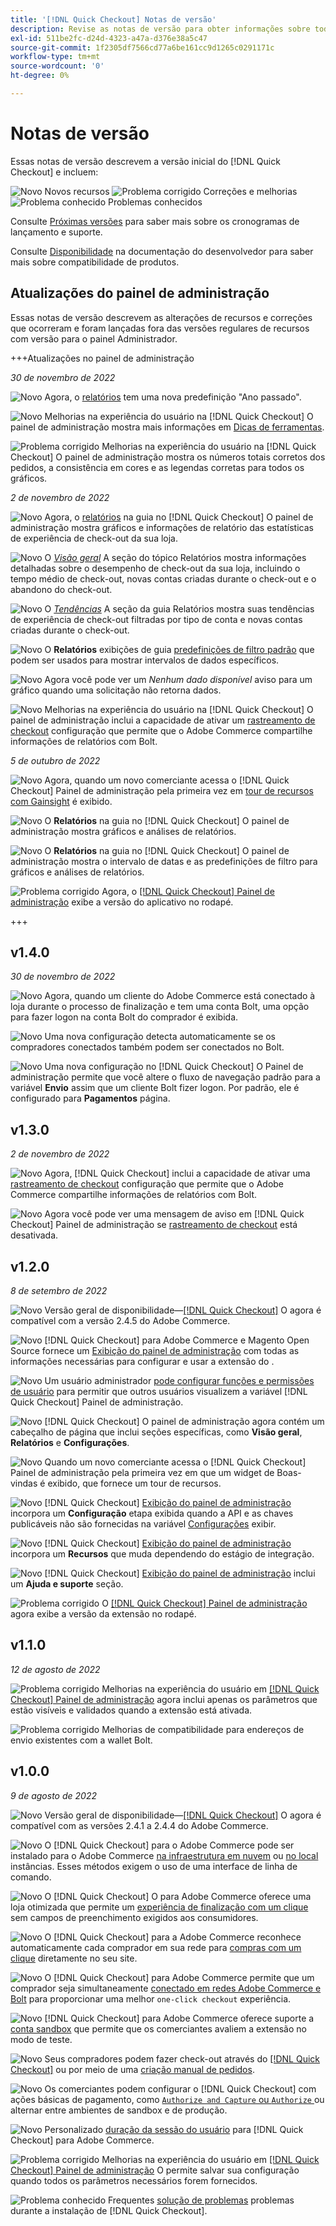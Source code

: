 ```yaml
---
title: '[!DNL Quick Checkout] Notas de versão'
description: Revise as notas de versão para obter informações sobre todas as [!DNL Quick Checkout] versões.
exl-id: 511be2fc-d24d-4323-a47a-d376e38a5c47
source-git-commit: 1f2305df7566cd77a6be161cc9d1265c0291171c
workflow-type: tm+mt
source-wordcount: '0'
ht-degree: 0%

---
```


# Notas de versão

Essas notas de versão descrevem a versão inicial do [!DNL Quick Checkout] e incluem:

![Novo](../assets/new.svg) Novos recursos
![Problema corrigido](../assets/fix.svg) Correções e melhorias
![Problema conhecido](../assets/bug.svg) Problemas conhecidos

Consulte [Próximas versões](https://devdocs.magento.com/release/) para saber mais sobre os cronogramas de lançamento e suporte.

Consulte [Disponibilidade](https://devdocs.magento.com/release/availability.html) na documentação do desenvolvedor para saber mais sobre compatibilidade de produtos.

## Atualizações do painel de administração

Essas notas de versão descrevem as alterações de recursos e correções que ocorreram e foram lançadas fora das versões regulares de recursos com versão para o painel Administrador.

+++Atualizações no painel de administração

_30 de novembro de 2022_

![Novo](../assets/new.svg)<!-- Issue BOLT-502 --> Agora, o [relatórios](https://experienceleague.adobe.com/docs/commerce-merchant-services/quick-checkout/getting-started/quick-checkout-reporting/reports.html) tem uma nova predefinição &quot;Ano passado&quot;.

![Novo](../assets/new.svg)<!-- Issue BOLT-471 --> Melhorias na experiência do usuário na [!DNL Quick Checkout] O painel de administração mostra mais informações em [Dicas de ferramentas](https://experienceleague.adobe.com/docs/commerce-merchant-services/quick-checkout/getting-started/quick-checkout-reporting/reports.html).

![Problema corrigido](../assets/fix.svg)<!-- Issue BOLT-514 --> Melhorias na experiência do usuário na [!DNL Quick Checkout] O painel de administração mostra os números totais corretos dos pedidos, a consistência em cores e as legendas corretas para todos os gráficos.

_2 de novembro de 2022_

![Novo](../assets/new.svg)<!-- Issue BOLT-293 --> Agora, o [relatórios](https://experienceleague.adobe.com/docs/commerce-merchant-services/quick-checkout/getting-started/quick-checkout-reporting/reports.html) na guia no [!DNL Quick Checkout] O painel de administração mostra gráficos e informações de relatório das estatísticas de experiência de check-out da sua loja.

![Novo](../assets/new.svg)<!-- Issue BOLT-422 --> O [_Visão geral_](https://experienceleague.adobe.com/docs/commerce-merchant-services/quick-checkout/getting-started/quick-checkout-reporting/reports.html#reports-overview) A seção do tópico Relatórios mostra informações detalhadas sobre o desempenho de check-out da sua loja, incluindo o tempo médio de check-out, novas contas criadas durante o check-out e o abandono do check-out.

![Novo](../assets/new.svg)<!-- Issue BOLT-423 --> O [_Tendências_](https://experienceleague.adobe.com/docs/commerce-merchant-services/quick-checkout/getting-started/quick-checkout-reporting/reports.html#reports-trends) A seção da guia Relatórios mostra suas tendências de experiência de check-out filtradas por tipo de conta e novas contas criadas durante o check-out.

![Novo](../assets/new.svg)<!-- Issue BOLT-439 --> O **Relatórios** exibições de guia [predefinições de filtro padrão](https://experienceleague.adobe.com/docs/commerce-merchant-services/quick-checkout/getting-started/quick-checkout-reporting/reports.html#filter-data) que podem ser usados para mostrar intervalos de dados específicos.

![Novo](../assets/new.svg)<!-- Issue BOLT-433 --> Agora você pode ver um _Nenhum dado disponível_ aviso para um gráfico quando uma solicitação não retorna dados.

![Novo](../assets/new.svg)<!-- Issue BOLT-473 --> Melhorias na experiência do usuário na [!DNL Quick Checkout] O painel de administração inclui a capacidade de ativar um [rastreamento de checkout](https://experienceleague.adobe.com/docs/commerce-merchant-services/quick-checkout/getting-started/settings-quick-checkout.html#service-settings) configuração que permite que o Adobe Commerce compartilhe informações de relatórios com Bolt.

_5 de outubro de 2022_

![Novo](../assets/new.svg)<!-- Issue BOLT-379 --> Agora, quando um novo comerciante acessa o [!DNL Quick Checkout] Painel de administração pela primeira vez em [tour de recursos com Gainsight](https://experienceleague.adobe.com/docs/commerce-merchant-services/quick-checkout/getting-started/onboarding.html) é exibido.

![Novo](../assets/new.svg)<!-- Issue BOLT-377 --> O **Relatórios** na guia no [!DNL Quick Checkout] O painel de administração mostra gráficos e análises de relatórios.

![Novo](../assets/new.svg)<!-- Issue BOLT-377 --> O **Relatórios** na guia no [!DNL Quick Checkout] O painel de administração mostra o intervalo de datas e as predefinições de filtro para gráficos e análises de relatórios.

![Problema corrigido](../assets/fix.svg)<!-- Issue BOLT-369 --> Agora, o [[!DNL Quick Checkout] Painel de administração](https://experienceleague.adobe.com/docs/commerce-merchant-services/quick-checkout/getting-started/onboarding.html#enable-extension) exibe a versão do aplicativo no rodapé.

+++

## v1.4.0

_30 de novembro de 2022_

![Novo](../assets/new.svg)<!-- Issue BOLT-513 --> Agora, quando um cliente do Adobe Commerce está conectado à loja durante o processo de finalização e tem uma conta Bolt, uma opção para fazer logon na conta Bolt do comprador é exibida.

![Novo](../assets/new.svg)<!-- Issue BOLT-512 --> Uma nova configuração detecta automaticamente se os compradores conectados também podem ser conectados no Bolt.

![Novo](../assets/new.svg)<!-- Issue BOLT-480 --> Uma nova configuração no [!DNL Quick Checkout] O Painel de administração permite que você altere o fluxo de navegação padrão para a variável **Envio** assim que um cliente Bolt fizer logon. Por padrão, ele é configurado para **Pagamentos** página.

## v1.3.0

_2 de novembro de 2022_

![Novo](../assets/new.svg)<!-- Issue BOLT-293 --> Agora, [!DNL Quick Checkout] inclui a capacidade de ativar uma [rastreamento de checkout](https://experienceleague.adobe.com/docs/commerce-merchant-services/quick-checkout/getting-started/settings-quick-checkout.html#service-settings) configuração que permite que o Adobe Commerce compartilhe informações de relatórios com Bolt.

![Novo](../assets/new.svg)<!-- Issue BOLT-461 --> Agora você pode ver uma mensagem de aviso em [!DNL Quick Checkout] Painel de administração se [rastreamento de checkout](https://experienceleague.adobe.com/docs/commerce-merchant-services/quick-checkout/getting-started/quick-checkout-reporting/reports.html) está desativada.

## v1.2.0

_8 de setembro de 2022_

![Novo](../assets/new.svg)<!-- Issue BOLT-341 --> Versão geral de disponibilidade—[[!DNL Quick Checkout]](https://marketplace.magento.com/magento-quick-checkout.html) O agora é compatível com a versão 2.4.5 do Adobe Commerce.

![Novo](../assets/new.svg)<!-- Issue BOLT-328 --> [!DNL Quick Checkout] para Adobe Commerce e Magento Open Source fornece um [Exibição do painel de administração](https://experienceleague.adobe.com/docs/commerce-merchant-services/quick-checkout/getting-started/quick-checkout-admin-panel/admin-panel.html) com todas as informações necessárias para configurar e usar a extensão do .

![Novo](../assets/new.svg)<!-- Issue BOLT-364 --> Um usuário administrador [pode configurar funções e permissões de usuário](https://experienceleague.adobe.com/docs/commerce-merchant-services/quick-checkout/getting-started/quick-checkout-admin-panel/user-roles-setup.html) para permitir que outros usuários visualizem a variável [!DNL Quick Checkout] Painel de administração.

![Novo](../assets/new.svg)<!-- Issue BOLT-377 --> [!DNL Quick Checkout] O painel de administração agora contém um cabeçalho de página que inclui seções específicas, como **Visão geral**, **Relatórios** e **Configurações**.

![Novo](../assets/new.svg)<!-- Issue BOLT-379 --> Quando um novo comerciante acessa o [!DNL Quick Checkout] Painel de administração pela primeira vez em que um widget de Boas-vindas é exibido, que fornece um tour de recursos.

![Novo](../assets/new.svg)<!-- Issue BOLT-378 --> [!DNL Quick Checkout] [Exibição do painel de administração](https://experienceleague.adobe.com/docs/commerce-merchant-services/quick-checkout/getting-started/quick-checkout-admin-panel/admin-panel.html) incorpora um **Configuração** etapa exibida quando a API e as chaves publicáveis não são fornecidas na variável [Configurações](https://experienceleague.adobe.com/docs/commerce-merchant-services/quick-checkout/getting-started/onboarding.html#enable-extension) exibir.

![Novo](../assets/new.svg)<!-- Issue BOLT-380 --> [!DNL Quick Checkout] [Exibição do painel de administração](https://experienceleague.adobe.com/docs/commerce-merchant-services/quick-checkout/getting-started/quick-checkout-admin-panel/admin-panel.html) incorpora um **Recursos** que muda dependendo do estágio de integração.

![Novo](../assets/new.svg)<!-- Issue BOLT-381 --> [!DNL Quick Checkout] [Exibição do painel de administração](https://experienceleague.adobe.com/docs/commerce-merchant-services/quick-checkout/getting-started/quick-checkout-admin-panel/admin-panel.html) inclui um **Ajuda e suporte** seção.

![Problema corrigido](../assets/fix.svg)<!-- Issue BOLT-369 --> O [[!DNL Quick Checkout] Painel de administração](https://experienceleague.adobe.com/docs/commerce-merchant-services/quick-checkout/getting-started/onboarding.html#enable-extension) agora exibe a versão da extensão no rodapé.

## v1.1.0

_12 de agosto de 2022_

![Problema corrigido](../assets/fix.svg)<!-- Issue BOLT-375 --> Melhorias na experiência do usuário em [[!DNL Quick Checkout] Painel de administração](https://experienceleague.adobe.com/docs/commerce-merchant-services/quick-checkout/getting-started/onboarding.html#enable-extension) agora inclui apenas os parâmetros que estão visíveis e validados quando a extensão está ativada.

![Problema corrigido](../assets/fix.svg)<!-- Issue BOLT-349 --> Melhorias de compatibilidade para endereços de envio existentes com a wallet Bolt.

## v1.0.0

_9 de agosto de 2022_

![Novo](../assets/new.svg)<!-- Issue BOLT-341 --> Versão geral de disponibilidade—[[!DNL Quick Checkout]](https://marketplace.magento.com/magento-quick-checkout.html) O agora é compatível com as versões 2.4.1 a 2.4.4 do Adobe Commerce.

![Novo](../assets/new.svg)<!-- Issue BOLT-340 --> O [!DNL Quick Checkout] para o Adobe Commerce pode ser instalado para o Adobe Commerce [na infraestrutura em nuvem](install.md#adobe-commerce-on-cloud-infrastructure) ou [no local](install.md#on-premises) instâncias. Esses métodos exigem o uso de uma interface de linha de comando.

![Novo](../assets/new.svg)<!-- Issue BOLT-1 --> O [!DNL Quick Checkout] O para Adobe Commerce oferece uma loja otimizada que permite um [experiência de finalização com um clique](overview.md) sem campos de preenchimento exigidos aos consumidores.

![Novo](../assets/new.svg)<!-- Issue BOLT-1 --> O [!DNL Quick Checkout] para a Adobe Commerce reconhece automaticamente cada comprador em sua rede para [compras com um clique](checkout-flow.md) diretamente no seu site.

![Novo](../assets/new.svg)<!-- Issue BOLT-1 --> O [!DNL Quick Checkout] para Adobe Commerce permite que um comprador seja simultaneamente [conectado em redes Adobe Commerce e Bolt](checkout-flow.md/#quick-checkout-use-cases) para proporcionar uma melhor `one-click checkout` experiência.

![Novo](../assets/new.svg)<!-- Issue BOLT-218 --> [!DNL Quick Checkout] para Adobe Commerce oferece suporte a [conta sandbox](testing.md#testing-in-sandbox) que permite que os comerciantes avaliem a extensão no modo de teste.

![Novo](../assets/new.svg)<!-- Issue BOLT-780 --> Seus compradores podem fazer check-out através do [[!DNL Quick Checkout]](checkout-page.md) ou por meio de uma [criação manual de pedidos](create-order-admin.md).

![Novo](../assets/new.svg)<!-- Issue BOLT-666 --> Os comerciantes podem configurar o [!DNL Quick Checkout] com ações básicas de pagamento, como [`Authorize and Capture` ou `Authorize` ](onboarding.md#complete-admin-configuration)ou alternar entre ambientes de sandbox e de produção.

![Novo](../assets/new.svg)<!-- Issue BOLT-288 --> Personalizado [duração da sessão do usuário](user-session-lifetime.md) para [!DNL Quick Checkout] para Adobe Commerce.

![Problema corrigido](../assets/fix.svg)<!-- Issue BOLT-375 --> Melhorias na experiência do usuário em [[!DNL Quick Checkout] Painel de administração](https://experienceleague.adobe.com/docs/commerce-merchant-services/quick-checkout/getting-started/onboarding.html#enable-extension) O permite salvar sua configuração quando todos os parâmetros necessários forem fornecidos.

![Problema conhecido](../assets/bug.svg)<!-- Issue BOLT-342 --> Frequentes [solução de problemas](https://experienceleague.adobe.com/docs/commerce-knowledge-base/kb/troubleshooting/miscellaneous/quick-checkout-issues.html) problemas durante a instalação de [!DNL Quick Checkout].
